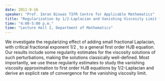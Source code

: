 ```yaml
---
date: 2011-9-16
speaker: "Prof. Imran Biswas TIFR Centre for Applicable Mathematics"
title: "Regularization by 1/2-Laplacian and Vanishing Viscosity Limit for HJB Equations"
time: "4:00-5:00 p.m." 
time: "Lecture Hall I, Department of Mathematics"
---
```

We investigate the regularizing effect of adding small fractional Laplacian, with critical fractional exponent 1/2 , to a general first order HJB equation. Our results include some regularity estimates for the viscosity solutions of such perturbations, making the solutions classically well-defined. Most importantly, we use these regularity estimates to study the vanishing viscosity approximation to first order HJB equations by 1/2-Laplacian and derive an explicit rate of convergence for the vanishing viscosity limit.
